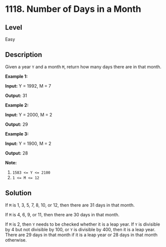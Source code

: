 # 1118. Number of Days in a Month
## Level
Easy

## Description
Given a year `Y` and a month `M`, return how many days there are in that month.

**Example 1:**

**Input:** Y = 1992, M = 7

**Output:** 31

**Example 2:**

**Input:** Y = 2000, M = 2

**Output:** 29

**Example 3:**

**Input:** Y = 1900, M = 2

**Output:** 28

**Note:**

1. `1583 <= Y <= 2100`
2. `1 <= M <= 12`

## Solution
If `M` is 1, 3, 5, 7, 8, 10, or 12, then there are 31 days in that month.

If `M` is 4, 6, 9, or 11, then there are 30 days in that month.

If `M` is 2, then `Y` needs to be checked whether it is a leap year. If `Y` is divisible by 4 but not divisible by 100, or `Y` is divisible by 400, then it is a leap year. There are 29 days in that month if it is a leap year or 28 days in that month otherwise.
